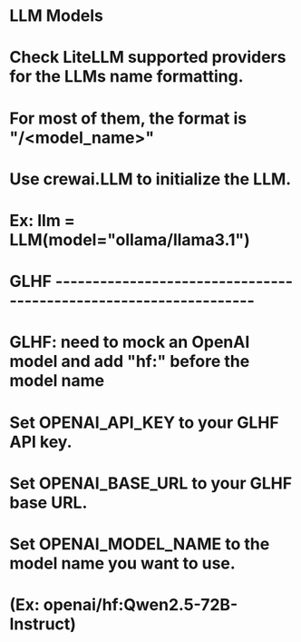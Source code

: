 # LLM Models

# Check LiteLLM supported providers for the LLMs name formatting.
# For most of them, the format is "<provider>/<model_name>"
# Use crewai.LLM to initialize the LLM.
# Ex: llm = LLM(model="ollama/llama3.1")

# GLHF -----------------------------------------------------------------
# GLHF: need to mock an OpenAI model and add "hf:" before the model name

# Set OPENAI_API_KEY to your GLHF API key.
# Set OPENAI_BASE_URL to your GLHF base URL.
# Set OPENAI_MODEL_NAME to the model name you want to use.
# (Ex: openai/hf:Qwen2.5-72B-Instruct)